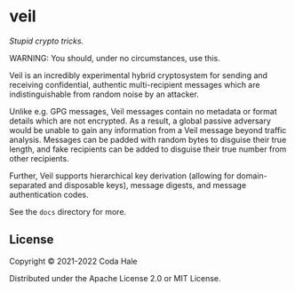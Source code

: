 # veil

_Stupid crypto tricks._

WARNING: You should, under no circumstances, use this.

Veil is an incredibly experimental hybrid cryptosystem for sending and receiving confidential, authentic multi-recipient
messages which are indistinguishable from random noise by an attacker.

Unlike e.g. GPG messages, Veil messages contain no metadata or format details which are not encrypted. As a result, a
global passive adversary would be unable to gain any information from a Veil message beyond traffic analysis. Messages
can be padded with random bytes to disguise their true length, and fake recipients can be added to disguise their true
number from other recipients.

Further, Veil supports hierarchical key derivation (allowing for domain-separated and disposable keys), message digests,
and message authentication codes.

See the `docs` directory for more.

## License

Copyright © 2021-2022 Coda Hale

Distributed under the Apache License 2.0 or MIT License.
